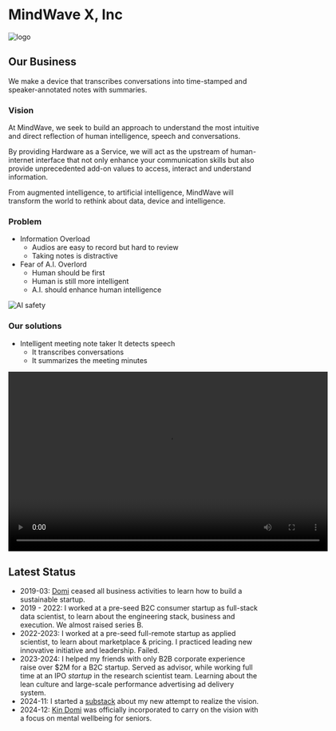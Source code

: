 <head>
  <link rel="icon" href="https://domij.info/mindwave-x/assets/favicon.png" type="image/x-icon">
  <!-- Google tag (gtag.js) -->
  <script async src="https://www.googletagmanager.com/gtag/js?id=G-4YC775YV2T"></script>
  <script>
    window.dataLayer = window.dataLayer || [];
    function gtag(){dataLayer.push(arguments);}
    gtag('js', new Date());

    gtag('config', 'G-4YC775YV2T');
  </script>
</head>

# MindWave X, Inc 
![logo](https://domij.info/mindwave-x/assets/Logo.png)

## Our Business
We make a device that transcribes conversations into time-stamped and speaker-annotated notes with summaries.

### Vision
At MindWave, we seek to build an approach to understand the most intuitive and direct reflection of human intelligence, speech and conversations.

By providing Hardware as a Service, we will act as the upstream of human-internet interface that not only enhance your communication skills but also provide unprecedented add-on values to access, interact and understand information.

From augmented intelligence, to artificial intelligence, MindWave will transform the world to rethink about data, device and intelligence.

### Problem
- Information Overload
    - Audios are easy to record but hard to review 
    - Taking notes is distractive
- Fear of A.I. Overlord
    - Human should be first
    - Human is still more intelligent
    - A.I. should enhance human intelligence

![AI safety](https://domij.info/mindwave-x/assets/GD.png)

### Our solutions
- Intelligent meeting note taker It detects speech
    - It transcribes conversations
    - It summarizes the meeting minutes

<video controls width="640" height="360">
  <source src="assets/MindWave Demo.mp4" type="video/mp4">
  Your browser does not support the video tag.
</video>


## Latest Status

- 2019-03: [Domi](https://domij.info/) ceased all business activities to learn how to build a sustainable startup.
- 2019 - 2022: I worked at a pre-seed B2C consumer startup as full-stack data scientist, to learn about the engineering stack, business and execution. We almost raised series B. 
-  2022-2023: I worked at a pre-seed full-remote startup as applied scientist, to learn about marketplace & pricing. I practiced leading new innovative initiative and leadership. Failed. 
- 2023-2024: I helped my friends with only B2B corporate experience raise over $2M for a B2C startup. Served as advisor, while working full time at an IPO $startup$ in the research scientist team. Learning about the lean culture and large-scale performance advertising ad delivery system. 
- 2024-11: I started a [substack](https://domijin.substack.com) about my new attempt to realize the vision. 
- 2024-12: [Kin Domi](kindomi.net) was officially incorporated to carry on the vision with a focus on mental wellbeing for seniors. 
